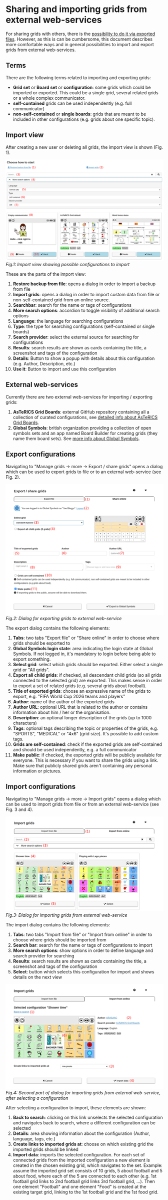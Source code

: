 # Sharing and importing grids from external web-services

For sharing grids with others, there is the [possibility to do it via exported files](02_navigation.md#more-button---additional-options). However, as this is can be cumbersome, this document describes more comfortable ways and in general possibilities to import and export grids from external web-services.

## Terms
There are the following terms related to importing and exporting grids:
* **Grid set** or **Board set** or **configuration**: some grids which could be imported or exported. This could be a single grid, several related grids or a whole complex communicator.
* **self-contained** grids can be used independently (e.g. full communicator)
* **non-self-contained** or **single boards**: grids that are meant to be included in other configurations (e.g. grids about one specific topic).

## Import view
After creating a new user or deleting all grids, the import view is shown (Fig. 1).

![Fig. 1](./img/import-view.png)
*Fig.1: Import view showing possible configurations to import*

These are the parts of the import view:
1. **Restore backup from file**: opens a dialog in order to import a backup from file
1. **Import grids**: opens a dialog in order to import custom data from file or non-self-contained grid from an online source.
1. **Searchbar**: search for the name or tags of configurations
1. **More search options**: accordion to toggle visibility of additional search options
1. **Language**: the language for searching configurations
1. **Type**: the type for searching configurations (self-contained or single boards)
1. **Search provider**: select the external source for searching for configurations
1. **Results**: search results are shown as cards containing the title, a screenshot and tags of the configuration
1. **Details**: Button to show a popup with details about this configuration (e.g. Author, Description, etc.)
1. **Use it**: Button to import and use this configuration

## External web-services
Currently there are two external web-services for importing / exporting grids:
1. **AsTeRICS Grid Boards**: external GitHub repository containing all a collection of curated configurations, see [detailed info about AsTeRICS Grid Boards](https://github.com/asterics/AsTeRICS-Grid-Boards?tab=readme-ov-file#asterics-grid-boards).
1. **Global Symbols**: british organization providing a collection of open symbols sets and an app named Board Builder for creating grids (they name them board sets). See [more info about Global Symbols](https://globalsymbols.com/about?locale=en).

## Export configurations
Navigating to "Manage grids -> more -> Export / share grids" opens a dialog which can be used to export grids to file or to an external web-service (see Fig. 2).

![Fig. 2](./img/export-modal.png)
*Fig.2: Dialog for exporting grids to external web-service*

The export dialog contains the following elements:
1. **Tabs**: two tabs "Export file" or "Share online" in order to choose where grids should be exported to
1. **Global Symbols login state**: area indicating the login state at Global Symbols. If not logged in, it's mandatory to login before being able to export something.
1. **Select grid**: select which grids should be exported. Either select a single grid or "All grids".
1. **Export all child grids**: if checked, all descendant child grids (so all grids connected to the selected grid) are exported. This makes sense in order to export a set of related grids (e.g. several grids about football).
1. **Title of exported grids**: choose an expressive name of the grids to export, e.g. "FIFA World Cup 2026 teams and players"
1. **Author**: name of the author of the exported grids
1. **Author URL**: optional URL that is related to the author or contains information about him / her or the organisation. 
1. **Description**: an optional longer description of the grids (up to 1000 characters)
1. **Tags**: optional tags describing the topic or properties of the grids, e.g. "SPORTS", "MEDICAL" or "4x6" (grid size). It's possible to add custom tags.
1. **Grids are self-contained**: check if the exported grids are self-contained and should be used independently, e.g. a full communicator
1. **Make public**: if checked, the exported grids will be publicly available for everyone. This is necessary if you want to share the grids using a link. Make sure that publicly shared grids aren't containing any personal information or pictures.

## Import configurations
Navigating to "Manage grids -> more -> Import grids" opens a dialog which can be used to import grids from file or from an external web-service (see Fig. 3 and 4).

![Fig. 3](./img/import-modal-1.png)
*Fig.3: Dialog for importing grids from external web-service*

The import dialog contains the following elements:
1. **Tabs**: two tabs "Import from file" or "Import from online" in order to choose where grids should be imported from
1. **Search bar**: search for the name or tags of configurations to import
1. **More search options**: show options in order to define language and search provider for searching
1. **Results**: search results are shown as cards containing the title, a screenshot and tags of the configuration
1. **Select**: button which selects this configuration for import and shows details on the next view

![Fig. 4](./img/import-modal-2.png)
*Fig.4: Second part of dialog for importing grids from external web-service, after selecting a configuration*

After selecting a configuration to import, these elements are shown:
1. **Back to search**: clicking on this link unselects the selected configuration and navigates back to search, where a different configuration can be selected
1. **Details**: area showing information about the configuration (Author, language, tags, etc.)
1. **Create links to imported grids at**: choose on which existing grid the imported grids should be linked
1. **Import data**: imports the selected configuration. For each set of connected grids from the imported configuration a new element is created in the chosen existing grid, which navigates to the set. Example: assume the imported grid set consists of 10 grids, 5 about football and 5 about food, where each of the 5 are connected to each other (e.g. 1st football grid links to 2nd football grid links 3rd football grid, ...). Then one element "Football" and one element "Food" is created at the existing target grid, linking to the 1st football grid and the 1st food grid.